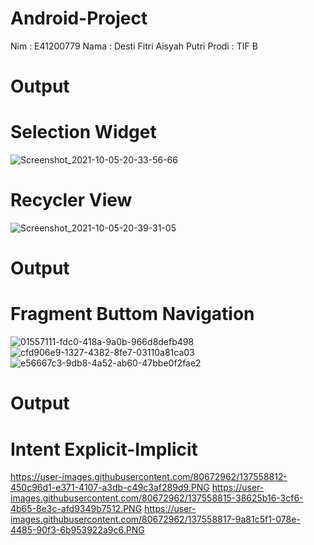 # Android-Project

Nim : E41200779
Nama : Desti Fitri Aisyah Putri
Prodi : TIF B

# Output
# Selection Widget
![Screenshot_2021-10-05-20-33-56-66](https://user-images.githubusercontent.com/80672962/136034536-965bae6d-24a7-41f0-b0bf-fd79dbbe1221.png)
# Recycler View
![Screenshot_2021-10-05-20-39-31-05](https://user-images.githubusercontent.com/80672962/136034531-707395ef-f090-4dc2-a69c-94568fc927b9.png)
# Output
# Fragment Buttom Navigation
![01557111-fdc0-418a-9a0b-966d8defb498](https://user-images.githubusercontent.com/80672962/137121746-dc40c0b3-7b1b-4535-acec-066075a032f3.jpg)
![cfd906e9-1327-4382-8fe7-03110a81ca03](https://user-images.githubusercontent.com/80672962/137121754-e2a1dcc4-59a5-4d06-b57f-13629e5b685a.jpg)
![e56667c3-9db8-4a52-ab60-47bbe0f2fae2](https://user-images.githubusercontent.com/80672962/137121794-17e331a9-c244-4333-a7f1-99854493e1d1.jpg)
# Output
# Intent Explicit-Implicit
https://user-images.githubusercontent.com/80672962/137558812-450c96d1-e371-4107-a3db-c49c3af289d9.PNG
https://user-images.githubusercontent.com/80672962/137558815-38625b16-3cf6-4b65-8e3c-afd9349b7512.PNG
https://user-images.githubusercontent.com/80672962/137558817-9a81c5f1-078e-4485-90f3-6b953922a9c6.PNG


